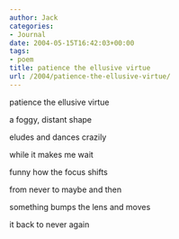 ```yaml
---
author: Jack
categories:
- Journal
date: 2004-05-15T16:42:03+00:00
tags:
- poem
title: patience the ellusive virtue
url: /2004/patience-the-ellusive-virtue/
---
```


patience the ellusive virtue
  
a foggy, distant shape
  
eludes and dances crazily
  
while it makes me wait

funny how the focus shifts
  
from never to maybe and then
  
something bumps the lens and moves
  
it back to never again